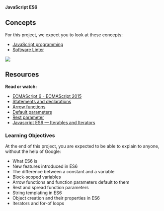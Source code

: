 **JavaScript ES6**

## Concepts
For this project, we expect you to look at these concepts:

* [JavaScript programming](https://intranet.alxswe.com/concepts/852 "JavaScript programming")
* [Software Linter](https://intranet.alxswe.com/concepts/542 "Software Linter")

![](https://s3.amazonaws.com/alx-intranet.hbtn.io/uploads/medias/2019/12/08806026ef621f900121.png)

## Resources
**Read or watch:**

* [ECMAScript 6 - ECMAScript 2015](https://www.w3schools.com/js/js_es6.asp "ECMAScript 6 - ECMAScript 2015")
* [Statements and declarations](https://developer.mozilla.org/en-US/docs/Web/JavaScript/Reference/Statements "Statements and declarations")
* [Arrow functions](https://developer.mozilla.org/en-US/docs/Web/JavaScript/Reference/Functions/Arrow_functions "Arrow functions")
* [Default parameters](https://developer.mozilla.org/en-US/docs/Web/JavaScript/Reference/Functions/Default_parameters "Default parameters")
* [Rest parameter](https://developer.mozilla.org/en-US/docs/Web/JavaScript/Reference/Functions/rest_parameters "Rest parameter")
* [Javascript ES6 — Iterables and Iterators](https://towardsdatascience.com/javascript-es6-iterables-and-iterators-de18b54f4d4?gi=05ecd0b930cc "Javascript ES6 — Iterables and Iterators")

### Learning Objectives
At the end of this project, you are expected to be able to explain to anyone, without the help of Google:

* What ES6 is
* New features introduced in ES6
* The difference between a constant and a variable
* Block-scoped variables
* Arrow functions and function parameters default to them
* Rest and spread function parameters
* String templating in ES6
* Object creation and their properties in ES6
* Iterators and for-of loops
